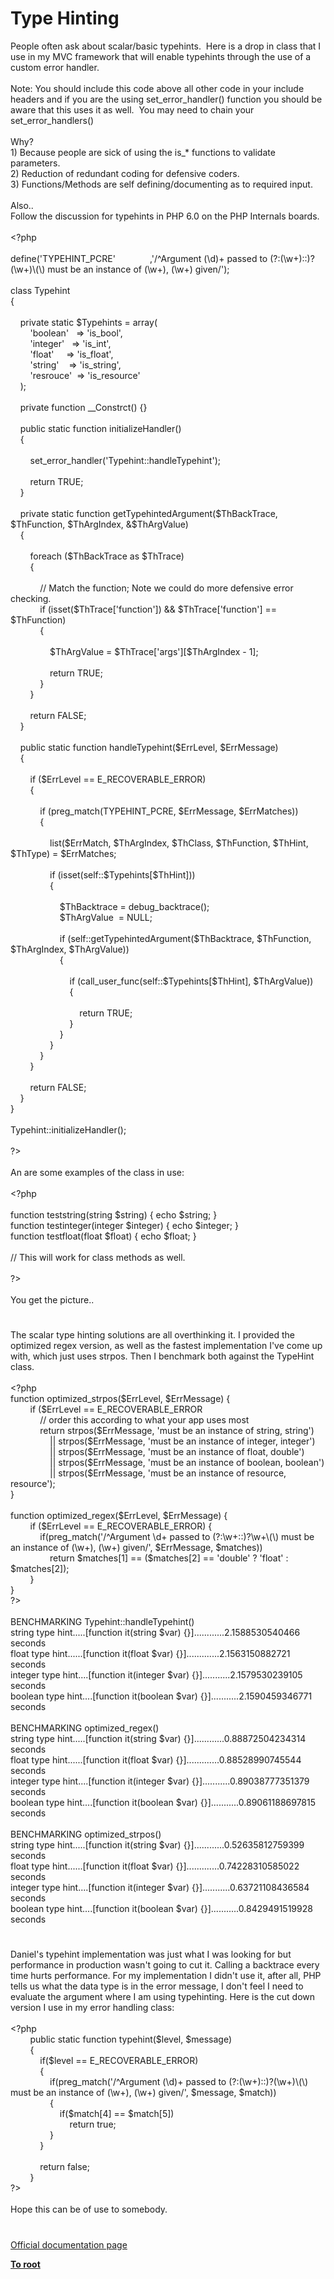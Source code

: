 # Type Hinting




<div class="phpcode"><span class="html">
People often ask about scalar/basic typehints.&#xA0; Here is a drop in class that I use in my MVC framework that will enable typehints through the use of a custom error handler.<br><br>Note: You should include this code above all other code in your include headers and if you are the using set_error_handler() function you should be aware that this uses it as well.&#xA0; You may need to chain your set_error_handlers()<br><br>Why?<br>1) Because people are sick of using the is_* functions to validate parameters.<br>2) Reduction of redundant coding for defensive coders.<br>3) Functions/Methods are self defining/documenting as to required input.<br><br>Also..<br>Follow the discussion for typehints in PHP 6.0 on the PHP Internals boards.<br><br><span class="default">&lt;?php<br><br>define</span><span class="keyword">(</span><span class="string">&apos;TYPEHINT_PCRE&apos;&#xA0; &#xA0; &#xA0; &#xA0; &#xA0; &#xA0; &#xA0; </span><span class="keyword">,</span><span class="string">&apos;/^Argument (\d)+ passed to (?:(\w+)::)?(\w+)\(\) must be an instance of (\w+), (\w+) given/&apos;</span><span class="keyword">);<br><br>class </span><span class="default">Typehint<br></span><span class="keyword">{<br><br>&#xA0; &#xA0; private static </span><span class="default">$Typehints </span><span class="keyword">= array(<br>&#xA0; &#xA0; &#xA0; &#xA0; </span><span class="string">&apos;boolean&apos;&#xA0;&#xA0; </span><span class="keyword">=&gt; </span><span class="string">&apos;is_bool&apos;</span><span class="keyword">,<br>&#xA0; &#xA0; &#xA0; &#xA0; </span><span class="string">&apos;integer&apos;&#xA0;&#xA0; </span><span class="keyword">=&gt; </span><span class="string">&apos;is_int&apos;</span><span class="keyword">,<br>&#xA0; &#xA0; &#xA0; &#xA0; </span><span class="string">&apos;float&apos;&#xA0; &#xA0;&#xA0; </span><span class="keyword">=&gt; </span><span class="string">&apos;is_float&apos;</span><span class="keyword">,<br>&#xA0; &#xA0; &#xA0; &#xA0; </span><span class="string">&apos;string&apos;&#xA0; &#xA0; </span><span class="keyword">=&gt; </span><span class="string">&apos;is_string&apos;</span><span class="keyword">,<br>&#xA0; &#xA0; &#xA0; &#xA0; </span><span class="string">&apos;resrouce&apos;&#xA0; </span><span class="keyword">=&gt; </span><span class="string">&apos;is_resource&apos;<br>&#xA0; &#xA0; </span><span class="keyword">);<br><br>&#xA0; &#xA0; private function </span><span class="default">__Constrct</span><span class="keyword">() {}<br><br>&#xA0; &#xA0; public static function </span><span class="default">initializeHandler</span><span class="keyword">()<br>&#xA0; &#xA0; {<br><br>&#xA0; &#xA0; &#xA0; &#xA0; </span><span class="default">set_error_handler</span><span class="keyword">(</span><span class="string">&apos;Typehint::handleTypehint&apos;</span><span class="keyword">);<br><br>&#xA0; &#xA0; &#xA0; &#xA0; return </span><span class="default">TRUE</span><span class="keyword">;<br>&#xA0; &#xA0; }<br><br>&#xA0; &#xA0; private static function </span><span class="default">getTypehintedArgument</span><span class="keyword">(</span><span class="default">$ThBackTrace</span><span class="keyword">, </span><span class="default">$ThFunction</span><span class="keyword">, </span><span class="default">$ThArgIndex</span><span class="keyword">, &amp;</span><span class="default">$ThArgValue</span><span class="keyword">)<br>&#xA0; &#xA0; {<br><br>&#xA0; &#xA0; &#xA0; &#xA0; foreach (</span><span class="default">$ThBackTrace </span><span class="keyword">as </span><span class="default">$ThTrace</span><span class="keyword">)<br>&#xA0; &#xA0; &#xA0; &#xA0; {<br><br>&#xA0; &#xA0; &#xA0; &#xA0; &#xA0; &#xA0; </span><span class="comment">// Match the function; Note we could do more defensive error checking.<br>&#xA0; &#xA0; &#xA0; &#xA0; &#xA0; &#xA0; </span><span class="keyword">if (isset(</span><span class="default">$ThTrace</span><span class="keyword">[</span><span class="string">&apos;function&apos;</span><span class="keyword">]) &amp;&amp; </span><span class="default">$ThTrace</span><span class="keyword">[</span><span class="string">&apos;function&apos;</span><span class="keyword">] == </span><span class="default">$ThFunction</span><span class="keyword">)<br>&#xA0; &#xA0; &#xA0; &#xA0; &#xA0; &#xA0; {<br><br>&#xA0; &#xA0; &#xA0; &#xA0; &#xA0; &#xA0; &#xA0; &#xA0; </span><span class="default">$ThArgValue </span><span class="keyword">= </span><span class="default">$ThTrace</span><span class="keyword">[</span><span class="string">&apos;args&apos;</span><span class="keyword">][</span><span class="default">$ThArgIndex </span><span class="keyword">- </span><span class="default">1</span><span class="keyword">];<br><br>&#xA0; &#xA0; &#xA0; &#xA0; &#xA0; &#xA0; &#xA0; &#xA0; return </span><span class="default">TRUE</span><span class="keyword">;<br>&#xA0; &#xA0; &#xA0; &#xA0; &#xA0; &#xA0; }<br>&#xA0; &#xA0; &#xA0; &#xA0; }<br><br>&#xA0; &#xA0; &#xA0; &#xA0; return </span><span class="default">FALSE</span><span class="keyword">;<br>&#xA0; &#xA0; }<br><br>&#xA0; &#xA0; public static function </span><span class="default">handleTypehint</span><span class="keyword">(</span><span class="default">$ErrLevel</span><span class="keyword">, </span><span class="default">$ErrMessage</span><span class="keyword">)<br>&#xA0; &#xA0; {<br><br>&#xA0; &#xA0; &#xA0; &#xA0; if (</span><span class="default">$ErrLevel </span><span class="keyword">== </span><span class="default">E_RECOVERABLE_ERROR</span><span class="keyword">)<br>&#xA0; &#xA0; &#xA0; &#xA0; {<br><br>&#xA0; &#xA0; &#xA0; &#xA0; &#xA0; &#xA0; if (</span><span class="default">preg_match</span><span class="keyword">(</span><span class="default">TYPEHINT_PCRE</span><span class="keyword">, </span><span class="default">$ErrMessage</span><span class="keyword">, </span><span class="default">$ErrMatches</span><span class="keyword">))<br>&#xA0; &#xA0; &#xA0; &#xA0; &#xA0; &#xA0; {<br><br>&#xA0; &#xA0; &#xA0; &#xA0; &#xA0; &#xA0; &#xA0; &#xA0; list(</span><span class="default">$ErrMatch</span><span class="keyword">, </span><span class="default">$ThArgIndex</span><span class="keyword">, </span><span class="default">$ThClass</span><span class="keyword">, </span><span class="default">$ThFunction</span><span class="keyword">, </span><span class="default">$ThHint</span><span class="keyword">, </span><span class="default">$ThType</span><span class="keyword">) = </span><span class="default">$ErrMatches</span><span class="keyword">;<br><br>&#xA0; &#xA0; &#xA0; &#xA0; &#xA0; &#xA0; &#xA0; &#xA0; if (isset(</span><span class="default">self</span><span class="keyword">::</span><span class="default">$Typehints</span><span class="keyword">[</span><span class="default">$ThHint</span><span class="keyword">]))<br>&#xA0; &#xA0; &#xA0; &#xA0; &#xA0; &#xA0; &#xA0; &#xA0; {<br><br>&#xA0; &#xA0; &#xA0; &#xA0; &#xA0; &#xA0; &#xA0; &#xA0; &#xA0; &#xA0; </span><span class="default">$ThBacktrace </span><span class="keyword">= </span><span class="default">debug_backtrace</span><span class="keyword">();<br>&#xA0; &#xA0; &#xA0; &#xA0; &#xA0; &#xA0; &#xA0; &#xA0; &#xA0; &#xA0; </span><span class="default">$ThArgValue&#xA0; </span><span class="keyword">= </span><span class="default">NULL</span><span class="keyword">;<br><br>&#xA0; &#xA0; &#xA0; &#xA0; &#xA0; &#xA0; &#xA0; &#xA0; &#xA0; &#xA0; if (</span><span class="default">self</span><span class="keyword">::</span><span class="default">getTypehintedArgument</span><span class="keyword">(</span><span class="default">$ThBacktrace</span><span class="keyword">, </span><span class="default">$ThFunction</span><span class="keyword">, </span><span class="default">$ThArgIndex</span><span class="keyword">, </span><span class="default">$ThArgValue</span><span class="keyword">))<br>&#xA0; &#xA0; &#xA0; &#xA0; &#xA0; &#xA0; &#xA0; &#xA0; &#xA0; &#xA0; {<br><br>&#xA0; &#xA0; &#xA0; &#xA0; &#xA0; &#xA0; &#xA0; &#xA0; &#xA0; &#xA0; &#xA0; &#xA0; if (</span><span class="default">call_user_func</span><span class="keyword">(</span><span class="default">self</span><span class="keyword">::</span><span class="default">$Typehints</span><span class="keyword">[</span><span class="default">$ThHint</span><span class="keyword">], </span><span class="default">$ThArgValue</span><span class="keyword">))<br>&#xA0; &#xA0; &#xA0; &#xA0; &#xA0; &#xA0; &#xA0; &#xA0; &#xA0; &#xA0; &#xA0; &#xA0; {<br><br>&#xA0; &#xA0; &#xA0; &#xA0; &#xA0; &#xA0; &#xA0; &#xA0; &#xA0; &#xA0; &#xA0; &#xA0; &#xA0; &#xA0; return </span><span class="default">TRUE</span><span class="keyword">;<br>&#xA0; &#xA0; &#xA0; &#xA0; &#xA0; &#xA0; &#xA0; &#xA0; &#xA0; &#xA0; &#xA0; &#xA0; }<br>&#xA0; &#xA0; &#xA0; &#xA0; &#xA0; &#xA0; &#xA0; &#xA0; &#xA0; &#xA0; }<br>&#xA0; &#xA0; &#xA0; &#xA0; &#xA0; &#xA0; &#xA0; &#xA0; }<br>&#xA0; &#xA0; &#xA0; &#xA0; &#xA0; &#xA0; }<br>&#xA0; &#xA0; &#xA0; &#xA0; }<br><br>&#xA0; &#xA0; &#xA0; &#xA0; return </span><span class="default">FALSE</span><span class="keyword">;<br>&#xA0; &#xA0; }<br>}<br><br></span><span class="default">Typehint</span><span class="keyword">::</span><span class="default">initializeHandler</span><span class="keyword">();<br><br></span><span class="default">?&gt;<br></span><br>An are some examples of the class in use:<br><br><span class="default">&lt;?php<br><br></span><span class="keyword">function </span><span class="default">teststring</span><span class="keyword">(</span><span class="default">string $string</span><span class="keyword">) { echo </span><span class="default">$string</span><span class="keyword">; }<br>function </span><span class="default">testinteger</span><span class="keyword">(</span><span class="default">integer $integer</span><span class="keyword">) { echo </span><span class="default">$integer</span><span class="keyword">; }<br>function </span><span class="default">testfloat</span><span class="keyword">(</span><span class="default">float $float</span><span class="keyword">) { echo </span><span class="default">$float</span><span class="keyword">; }<br><br></span><span class="comment">// This will work for class methods as well.<br><br></span><span class="default">?&gt;<br></span><br>You get the picture..</span>
</div>
  

#


<div class="phpcode"><span class="html">
The scalar type hinting solutions are all overthinking it. I provided the optimized regex version, as well as the fastest implementation I&apos;ve come up with, which just uses strpos. Then I benchmark both against the TypeHint class.<br><br><span class="default">&lt;?php<br></span><span class="keyword">function </span><span class="default">optimized_strpos</span><span class="keyword">(</span><span class="default">$ErrLevel</span><span class="keyword">, </span><span class="default">$ErrMessage</span><span class="keyword">) {<br>&#xA0; &#xA0; &#xA0; &#xA0; if (</span><span class="default">$ErrLevel </span><span class="keyword">== </span><span class="default">E_RECOVERABLE_ERROR<br>&#xA0; &#xA0; &#xA0; &#xA0; &#xA0; &#xA0; </span><span class="comment">// order this according to what your app uses most<br>&#xA0; &#xA0; &#xA0; &#xA0; &#xA0; &#xA0; </span><span class="keyword">return </span><span class="default">strpos</span><span class="keyword">(</span><span class="default">$ErrMessage</span><span class="keyword">, </span><span class="string">&apos;must be an instance of string, string&apos;</span><span class="keyword">)<br>&#xA0; &#xA0; &#xA0; &#xA0; &#xA0; &#xA0; &#xA0; &#xA0; || </span><span class="default">strpos</span><span class="keyword">(</span><span class="default">$ErrMessage</span><span class="keyword">, </span><span class="string">&apos;must be an instance of integer, integer&apos;</span><span class="keyword">)<br>&#xA0; &#xA0; &#xA0; &#xA0; &#xA0; &#xA0; &#xA0; &#xA0; || </span><span class="default">strpos</span><span class="keyword">(</span><span class="default">$ErrMessage</span><span class="keyword">, </span><span class="string">&apos;must be an instance of float, double&apos;</span><span class="keyword">)<br>&#xA0; &#xA0; &#xA0; &#xA0; &#xA0; &#xA0; &#xA0; &#xA0; || </span><span class="default">strpos</span><span class="keyword">(</span><span class="default">$ErrMessage</span><span class="keyword">, </span><span class="string">&apos;must be an instance of boolean, boolean&apos;</span><span class="keyword">)<br>&#xA0; &#xA0; &#xA0; &#xA0; &#xA0; &#xA0; &#xA0; &#xA0; || </span><span class="default">strpos</span><span class="keyword">(</span><span class="default">$ErrMessage</span><span class="keyword">, </span><span class="string">&apos;must be an instance of resource, resource&apos;</span><span class="keyword">);<br>}<br><br>function </span><span class="default">optimized_regex</span><span class="keyword">(</span><span class="default">$ErrLevel</span><span class="keyword">, </span><span class="default">$ErrMessage</span><span class="keyword">) {<br>&#xA0; &#xA0; &#xA0; &#xA0; if (</span><span class="default">$ErrLevel </span><span class="keyword">== </span><span class="default">E_RECOVERABLE_ERROR</span><span class="keyword">) {<br>&#xA0; &#xA0; &#xA0; &#xA0; &#xA0; &#xA0; if(</span><span class="default">preg_match</span><span class="keyword">(</span><span class="string">&apos;/^Argument \d+ passed to (?:\w+::)?\w+\(\) must be an instance of (\w+), (\w+) given/&apos;</span><span class="keyword">, </span><span class="default">$ErrMessage</span><span class="keyword">, </span><span class="default">$matches</span><span class="keyword">))<br>&#xA0; &#xA0; &#xA0; &#xA0; &#xA0; &#xA0; &#xA0; &#xA0; return </span><span class="default">$matches</span><span class="keyword">[</span><span class="default">1</span><span class="keyword">] == (</span><span class="default">$matches</span><span class="keyword">[</span><span class="default">2</span><span class="keyword">] == </span><span class="string">&apos;double&apos; </span><span class="keyword">? </span><span class="string">&apos;float&apos; </span><span class="keyword">: </span><span class="default">$matches</span><span class="keyword">[</span><span class="default">2</span><span class="keyword">]);<br>&#xA0; &#xA0; &#xA0; &#xA0; }<br>}<br></span><span class="default">?&gt;<br></span><br>BENCHMARKING Typehint::handleTypehint()<br>string type hint.....[function it(string $var) {}]............2.1588530540466 seconds<br>float type hint......[function it(float $var) {}].............2.1563150882721 seconds<br>integer type hint....[function it(integer $var) {}]...........2.1579530239105 seconds<br>boolean type hint....[function it(boolean $var) {}]...........2.1590459346771 seconds<br><br>BENCHMARKING optimized_regex()<br>string type hint.....[function it(string $var) {}]............0.88872504234314 seconds<br>float type hint......[function it(float $var) {}].............0.88528990745544 seconds<br>integer type hint....[function it(integer $var) {}]...........0.89038777351379 seconds<br>boolean type hint....[function it(boolean $var) {}]...........0.89061188697815 seconds<br><br>BENCHMARKING optimized_strpos()<br>string type hint.....[function it(string $var) {}]............0.52635812759399 seconds<br>float type hint......[function it(float $var) {}].............0.74228310585022 seconds<br>integer type hint....[function it(integer $var) {}]...........0.63721108436584 seconds<br>boolean type hint....[function it(boolean $var) {}]...........0.8429491519928 seconds</span>
</div>
  

#


<div class="phpcode"><span class="html">
Daniel&apos;s typehint implementation was just what I was looking for but performance in production wasn&apos;t going to cut it. Calling a backtrace every time hurts performance. For my implementation I didn&apos;t use it, after all, PHP tells us what the data type is in the error message, I don&apos;t feel I need to evaluate the argument where I am using typehinting. Here is the cut down version I use in my error handling class:
<br>
<br><span class="default">&lt;?php
<br>&#xA0; &#xA0; &#xA0; &#xA0; </span><span class="keyword">public static function </span><span class="default">typehint</span><span class="keyword">(</span><span class="default">$level</span><span class="keyword">, </span><span class="default">$message</span><span class="keyword">)
<br>&#xA0; &#xA0; &#xA0; &#xA0; {
<br>&#xA0; &#xA0; &#xA0; &#xA0; &#xA0; &#xA0; if(</span><span class="default">$level </span><span class="keyword">== </span><span class="default">E_RECOVERABLE_ERROR</span><span class="keyword">)
<br>&#xA0; &#xA0; &#xA0; &#xA0; &#xA0; &#xA0; {
<br>&#xA0; &#xA0; &#xA0; &#xA0; &#xA0; &#xA0; &#xA0; &#xA0; if(</span><span class="default">preg_match</span><span class="keyword">(</span><span class="string">&apos;/^Argument (\d)+ passed to (?:(\w+)::)?(\w+)\(\) must be an instance of (\w+), (\w+) given/&apos;</span><span class="keyword">, </span><span class="default">$message</span><span class="keyword">, </span><span class="default">$match</span><span class="keyword">))
<br>&#xA0; &#xA0; &#xA0; &#xA0; &#xA0; &#xA0; &#xA0; &#xA0; {
<br>&#xA0; &#xA0; &#xA0; &#xA0; &#xA0; &#xA0; &#xA0; &#xA0; &#xA0; &#xA0; if(</span><span class="default">$match</span><span class="keyword">[</span><span class="default">4</span><span class="keyword">] == </span><span class="default">$match</span><span class="keyword">[</span><span class="default">5</span><span class="keyword">])
<br>&#xA0; &#xA0; &#xA0; &#xA0; &#xA0; &#xA0; &#xA0; &#xA0; &#xA0; &#xA0; &#xA0; &#xA0; return </span><span class="default">true</span><span class="keyword">;
<br>&#xA0; &#xA0; &#xA0; &#xA0; &#xA0; &#xA0; &#xA0; &#xA0; }
<br>&#xA0; &#xA0; &#xA0; &#xA0; &#xA0; &#xA0; }
<br>&#xA0; &#xA0; &#xA0; &#xA0; &#xA0; &#xA0; 
<br>&#xA0; &#xA0; &#xA0; &#xA0; &#xA0; &#xA0; return </span><span class="default">false</span><span class="keyword">;
<br>&#xA0; &#xA0; &#xA0; &#xA0; }
<br></span><span class="default">?&gt;
<br></span>
<br>Hope this can be of use to somebody.</span>
</div>
  

#

[Official documentation page](https://www.php.net/manual/en/language.oop5.typehinting.php)

**[To root](/)**